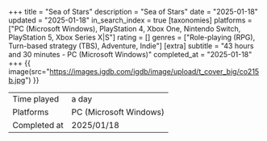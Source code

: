 +++
title = "Sea of Stars"
description = "Sea of Stars"
date = "2025-01-18"
updated = "2025-01-18"
in_search_index = true
[taxonomies]
platforms = ["PC (Microsoft Windows), PlayStation 4, Xbox One, Nintendo Switch, PlayStation 5, Xbox Series X|S"]
rating = []
genres = ["Role-playing (RPG), Turn-based strategy (TBS), Adventure, Indie"]
[extra]
subtitle = "43 hours and 30 minutes - PC (Microsoft Windows)"
completed_at = "2025-01-18"
+++
{{ image(src="https://images.igdb.com/igdb/image/upload/t_cover_big/co215b.jpg") }}

|              |            |
| ------------ | ---------- |
| Time played  | a day |
| Platforms    | PC (Microsoft Windows) |
| Completed at | 2025/01/18 |

